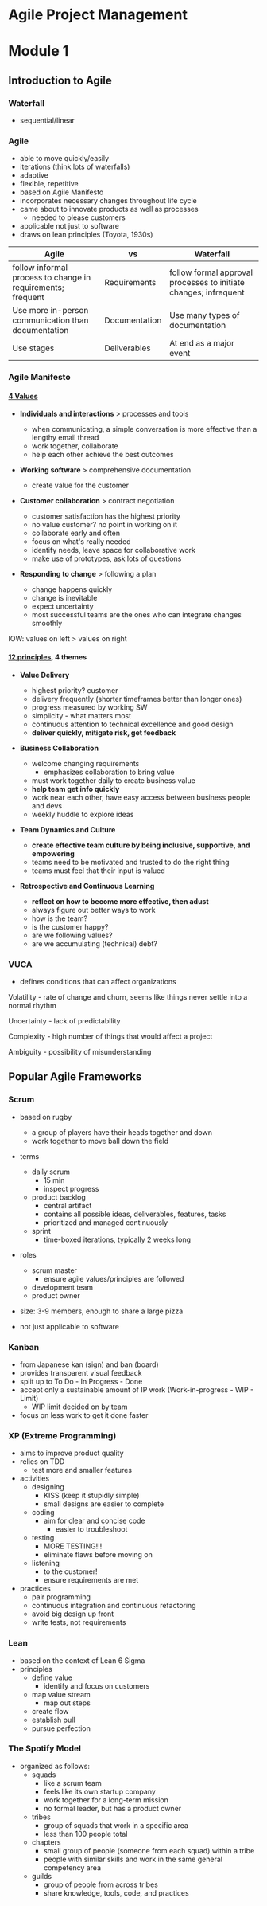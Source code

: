 # Agile Project Management

# Module 1

## Introduction to Agile

### Waterfall

- sequential/linear

### Agile

- able to move quickly/easily
- iterations (think lots of waterfalls)
- adaptive
- flexible, repetitive
- based on Agile Manifesto
- incorporates necessary changes throughout life cycle
- came about to innovate products as well as processes
    - needed to please customers
- applicable not just to software
- draws on lean principles (Toyota, 1930s)

| Agile | vs | Waterfall |
| --- | ---- | --- |
| follow informal process to change in requirements; frequent | Requirements | follow formal approval processes to initiate changes; infrequent |
| Use more in-person communication than documentation | Documentation | Use many types of documentation |
| Use stages | Deliverables | At end as a major event |

### Agile Manifesto

#### [4 Values](https://agilemanifesto.org/)

- **Individuals and interactions** > processes and tools
    - when communicating, a simple conversation is more effective than a lengthy email thread
    - work together, collaborate
    - help each other achieve the best outcomes

- **Working software** > comprehensive documentation
    - create value for the customer

- **Customer collaboration** > contract negotiation
    - customer satisfaction has the highest priority
    - no value customer? no point in working on it
    - collaborate early and often
    - focus on what's really needed
    - identify needs, leave space for collaborative work
    - make use of prototypes, ask lots of questions

- **Responding to change** > following a plan
    - change happens quickly
    - change is inevitable
    - expect uncertainty
    - most successful teams are the ones who can integrate changes smoothly

IOW: values on left > values on right

#### [12 principles](https://agilemanifesto.org/principles.html), 4 themes

- **Value Delivery**
    - highest priority? customer
    - delivery frequently (shorter timeframes better than longer ones)
    - progress measured by working SW
    - simplicity - what matters most
    - continuous attention to technical excellence and good design
    - **deliver quickly, mitigate risk, get feedback**

- **Business Collaboration**
    - welcome changing requirements
        - emphasizes collaboration to bring value
    - must work together daily to create business value
    - **help team get info quickly**
    - work near each other, have easy access between business people and devs
    - weekly huddle to explore ideas

- **Team Dynamics and Culture**
    - **create effective team culture by being inclusive, supportive, and empowering**
    - teams need to be motivated and trusted to do the right thing
    - teams must feel that their input is valued

- **Retrospective and Continuous Learning**
    - **reflect on how to become more effective, then adust**
    - always figure out better ways to work
    - how is the team?
    - is the customer happy?
    - are we following values?
    - are we accumulating (technical) debt?

### VUCA

- defines conditions that can affect organizations

Volatility - rate of change and churn, seems like things never settle into a normal rhythm

Uncertainty - lack of predictability

Complexity - high number of things that would affect a project

Ambiguity - possibility of misunderstanding

## Popular Agile Frameworks

### Scrum

- based on rugby
    - a group of players have their heads together and down
    - work together to move ball down the field

- terms
    - daily scrum
        - 15 min
        - inspect progress
    - product backlog
        - central artifact
        - contains all possible ideas, deliverables, features, tasks
        - prioritized and managed continuously
    - sprint
        - time-boxed iterations, typically 2 weeks long

- roles
    - scrum master
        - ensure agile values/principles are followed
    - development team
    - product owner

- size: 3-9 members, enough to share a large pizza
- not just applicable to software

### Kanban

- from Japanese kan (sign) and ban (board)
- provides transparent visual feedback
- split up to To Do - In Progress - Done
- accept only a sustainable amount of IP work (Work-in-progress - WIP - Limit)
    - WIP limit decided on by team
- focus on less work to get it done faster

### XP (Extreme Programming)

- aims to improve product quality
- relies on TDD
    - test more and smaller features
- activities
    - designing
        - KISS (keep it stupidly simple)
        - small designs are easier to complete
    - coding
        - aim for clear and concise code
            - easier to troubleshoot
    - testing
        - MORE TESTING!!!
        - eliminate flaws before moving on
    - listening
        - to the customer!
        - ensure requirements are met
- practices
    - pair programming
    - continuous integration and continuous refactoring
    - avoid big design up front
    - write tests, not requirements

### Lean

- based on the context of Lean 6 Sigma
- principles
    - define value
        - identify and focus on customers
    - map value stream
        - map out steps
    - create flow
    - establish pull
    - pursue perfection

### The Spotify Model

- organized as follows:
    - squads
        - like a scrum team
        - feels like its own startup company
        - work together for a long-term mission
        - no formal leader, but has a product owner
    - tribes
        - group of squads that work in a specific area
        - less than 100 people total
    - chapters
        - small group of people (someone from each squad) within a tribe
        - people with similar skills and work in the same general competency area
    - guilds
        - group of people from across tribes
        - share knowledge, tools, code, and practices
